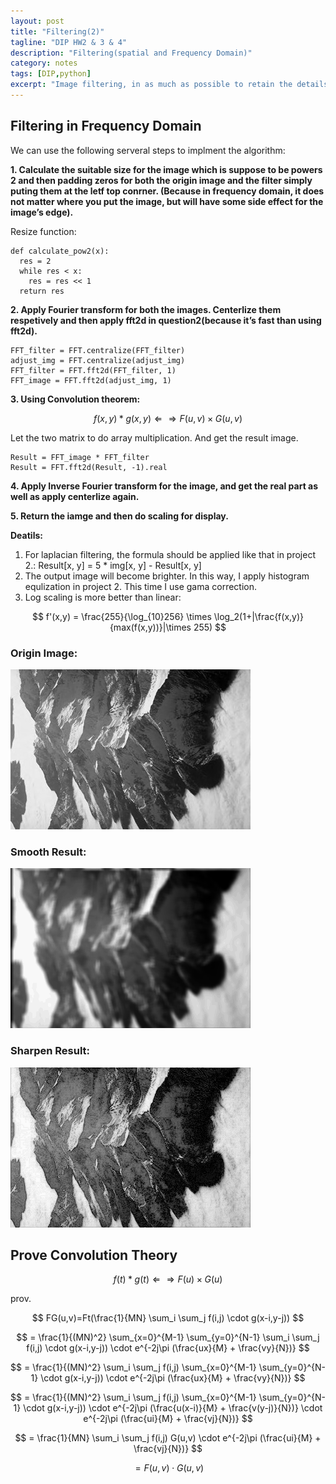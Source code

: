 ```yaml
---
layout: post
title: "Filtering(2)"
tagline: "DIP HW2 & 3 & 4"
description: "Filtering(spatial and Frequency Domain)"
category: notes
tags: [DIP,python]
excerpt: "Image filtering, in as much as possible to retain the details of image under the target image noise suppression, is indispensable in image preprocessing operation, the treatment effect is good or bad will directly affect the validity and reliability of the subsequent image processing and analysis."
---
```


## Filtering in Frequency Domain

We can use the following serveral steps to implment the algorithm:

**1. Calculate the suitable size for the image which is suppose to be powers 2 and then padding zeros for both the origin image and the filter simply puting them at the letf top conrner. (Because in frequency domain, it does not matter where you put the image, but will have some side effect for the image’s edge).**

Resize function:

    def calculate_pow2(x):
      res = 2
      while res < x:
        res = res << 1
      return res

**2. Apply Fourier transform for both the images. Centerlize them respetively and then apply fft2d in question2(because it’s fast than using fft2d).**

    FFT_filter = FFT.centralize(FFT_filter)
    adjust_img = FFT.centralize(adjust_img)
    FFT_filter = FFT.fft2d(FFT_filter, 1)
    FFT_image = FFT.fft2d(adjust_img, 1)

**3. Using Convolution theorem:**

$$
f(x,y) * g(x,y) \Leftarrow \Rightarrow F(u,v) \times G(u,v)
$$

Let the two matrix to do array multiplication. And get the result image.

    Result = FFT_image * FFT_filter
    Result = FFT.fft2d(Result, -1).real

**4. Apply Inverse Fourier transform for the image, and get the real part as well as apply centerlize again.**

**5. Return the iamge and then do scaling for display.**

**Deatils:**

1. For laplacian filtering, the formula should be applied like that in project 2.:
Result[x, y] = 5 * img[x, y] - Result[x, y]
2. The output image will become brighter. In this way, I apply histogram equlization in project 2. This time I use gama
correction.
3. Log scaling is more better than linear:

$$
f'(x,y) = \frac{255}{\log_{10}256} \times \log_2(1+|\frac{f(x,y)}{max(f(x,y))}|\times 255)
$$

### Origin Image:

<img class="img-responsive"
src="https://github.com/ghostbody/Image-Processing/blob/master/project3/code/14.png?raw=true">

### Smooth Result:

<img class="img-responsive"
src="https://github.com/ghostbody/Image-Processing/blob/master/project3/code/Mean_Filtered_image.png?raw=true">

### Sharpen Result:

<img class="img-responsive"
src="https://github.com/ghostbody/Image-Processing/blob/master/project3/code/Laplacian_Filtered_image.png?raw=true">


## Prove Convolution Theory

$$
f(t) * g(t) \Leftarrow \Rightarrow F(u) \times G(u)
$$

prov.

$$
FG(u,v)=Ft(\frac{1}{MN} \sum_i \sum_j f(i,j) \cdot g(x-i,y-j))
$$

$$
= \frac{1}{(MN)^2} \sum_{x=0}^{M-1} \sum_{y=0}^{N-1} \sum_i \sum_j f(i,j) \cdot g(x-i,y-j)) \cdot e^{-2j\pi (\frac{ux}{M} + \frac{vy}{N})}
$$

$$
= \frac{1}{(MN)^2} \sum_i \sum_j f(i,j) \sum_{x=0}^{M-1} \sum_{y=0}^{N-1} \cdot g(x-i,y-j)) \cdot e^{-2j\pi (\frac{ux}{M} + \frac{vy}{N})}
$$

$$
= \frac{1}{(MN)^2} \sum_i \sum_j f(i,j) \sum_{x=0}^{M-1} \sum_{y=0}^{N-1} \cdot g(x-i,y-j)) \cdot e^{-2j\pi (\frac{u(x-i)}{M} + \frac{v(y-j)}{N})} \cdot e^{-2j\pi (\frac{ui}{M} + \frac{vj}{N})}
$$

$$
= \frac{1}{MN} \sum_i \sum_j f(i,j) G(u,v) \cdot e^{-2j\pi (\frac{ui}{M} + \frac{vj}{N})}
$$

$$
= F(u,v) \cdot G(u,v)
$$
